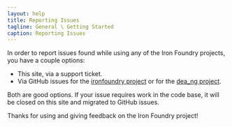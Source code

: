 ```yaml
---
layout: help
title: Reporting Issues
tagline: General \ Getting Started
caption: Reporting Issues
---
```


In order to report issues found while using any of the Iron Foundry projects, you have a couple options:

* This site, via a support ticket.
* Via GitHub issues for the [ironfoundry project](https://github.com/IronFoundry/ironfoundry/issues) or for the [dea_ng project](https://github.com/IronFoundry/dea_ng/issues).

Both are good options. If your issue requires work in the code base, it will be closed on this site and migrated to GitHub issues.

Thanks for using and giving feedback on the Iron Foundry project!